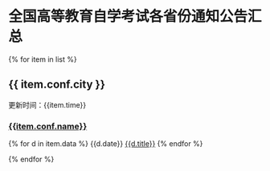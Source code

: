 # 全国高等教育自学考试各省份通知公告汇总

{% for item in list %}
## {{ item.conf.city }}
更新时间：{{item.time}}

### [{{item.conf.name}}]({{item.conf.domain}})
{% for d in item.data %}
{{d.date}} [{{d.title}}]({{d.url}})
{% endfor %}

{% endfor %}
